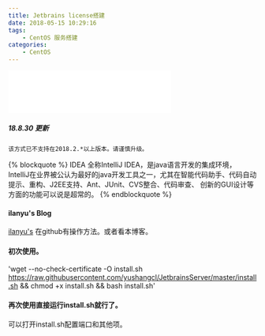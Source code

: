 ```yaml
---
title: Jetbrains license搭建
date: 2018-05-15 10:29:16
tags:
    - CentOS 服务搭建
categories:
    - CentOS
---
```

<iframe frameborder="no" border="0" marginwidth="0" marginheight="0" width=330 height=86
src="//music.163.com/outchain/player?type=2&id=410654865&auto=1&height=66"></iframe>

##### 18.8.30 更新
    该方式已不支持在2018.2.*以上版本。请谨慎升级。

{% blockquote %}
IDEA 全称IntelliJ IDEA，是java语言开发的集成环境，IntelliJ在业界被公认为最好的java开发工具之一，尤其在智能代码助手、代码自动提示、重构、J2EE支持、Ant、JUnit、CVS整合、代码审查、 创新的GUI设计等方面的功能可以说是超常的。
{% endblockquote %}

#### ilanyu's Blog
[ilanyu's](http://blog.lanyus.com/archives/174.html)
在github有操作方法。或者看本博客。
#### 初次使用。
'wget --no-check-certificate -O install.sh https://raw.githubusercontent.com/yushangcl/JetbrainsServer/master/install.sh && chmod +x install.sh && bash install.sh'

#### 再次使用直接运行install.sh就行了。
可以打开install.sh配置端口和其他项。